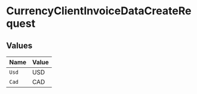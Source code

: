 # CurrencyClientInvoiceDataCreateRequest


## Values

| Name  | Value |
| ----- | ----- |
| `Usd` | USD   |
| `Cad` | CAD   |